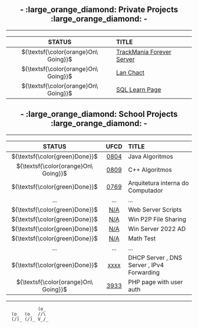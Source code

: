 <h2 align="center">- :large_orange_diamond: Private Projects :large_orange_diamond: -</h2>

- - -

<div align="center">

  STATUS | TITLE
  :---: | :---
  ${\textsf{\color{orange}On\ Going}}$ | [TrackMania Forever Server](https://github.com/andre-c01/)
  ${\textsf{\color{orange}On\ Going}}$ | [Lan Chact](https://github.com/andre-c01/)
  ${\textsf{\color{orange}On\ Going}}$ | [SQL Learn Page](https://github.com/andre-c01/)
</div>

<h2 align="center">- :large_orange_diamond: School Projects :large_orange_diamond: -</h2>

- - -

<div align="center">

  STATUS | UFCD | TITLE
  :---: | :---: | :---
  ${\textsf{\color{green}Done}}$ | [0804](https://github.com/andre-c01/0804) | Java Algoritmos
  ${\textsf{\color{orange}On\ Going}}$ | [0809](https://github.com/andre-c01/cpp) | C++ Algoritmos
  ${\textsf{\color{green}Done}}$ | [0769](https://github.com/andre-c01/0769) | Arquitetura interna do Computador
  ... | ... | ...
  ${\textsf{\color{green}Done}}$ | [N/A](https://github.com/andre-c01/server_scripts) | Web Server Scripts
  ${\textsf{\color{green}Done}}$ | [N/A](https://github.com/andre-c01/Win_P2P) | Win P2P File Sharing
  ${\textsf{\color{green}Done}}$ | [N/A](https://github.com/andre-c01/WinServerAD_2022) | Win Server 2022 AD
  ${\textsf{\color{green}Done}}$ | [N/A](https://github.com/andre-c01/math_test) | Math Test
  ... | ... | ...
  ${\textsf{\color{green}Done}}$ | [xxxx](https://github.com/andre-c01/dhcp_dns) | DHCP Server , DNS Server , IPv4 Forwarding
  ${\textsf{\color{orange}On\ Going}}$ | [3933](https://github.com/andre-c01/3933) | PHP page with user auth
</div>

- - -

```
            (o_
  (o_  (o_  //\
  (/)_ (/)_ V_/_ 
``` 


<!--
**andre-c01/andre-c01** is a ✨ _special_ ✨ repository because its `README.md` (this file) appears on your GitHub profile.

Here are some ideas to get you started:

- 🔭 I’m currently working on ...
- 🌱 I’m currently learning ...
- 👯 I’m looking to collaborate on ...
- 🤔 I’m looking for help with ...
- 💬 Ask me about ...
- 📫 How to reach me: ...
- 😄 Pronouns: ...
- ⚡ Fun fact: ...
-->
